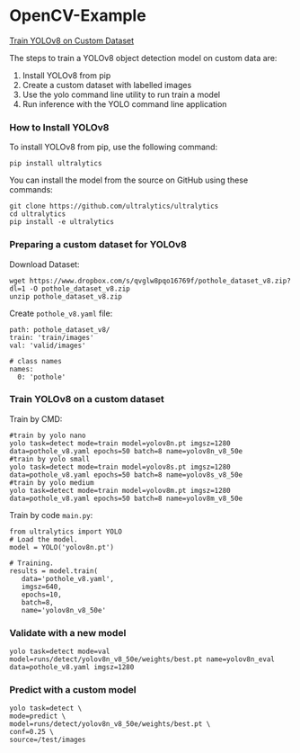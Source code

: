 # OpenCV-Example

[Train YOLOv8 on Custom Dataset ](https://learnopencv.com/train-yolov8-on-custom-dataset/)

The steps to train a YOLOv8 object detection model on custom data are:
1. Install YOLOv8 from pip
2. Create a custom dataset with labelled images
3. Use the yolo command line utility to run train a model
4. Run inference with the YOLO command line application

### How to Install YOLOv8

To install YOLOv8 from pip, use the following command:
```
pip install ultralytics
```

You can install the model from the source on GitHub using these commands:
```
git clone https://github.com/ultralytics/ultralytics
cd ultralytics
pip install -e ultralytics
```

### Preparing a custom dataset for YOLOv8

Download Dataset: 
```
wget https://www.dropbox.com/s/qvglw8pqo16769f/pothole_dataset_v8.zip?dl=1 -O pothole_dataset_v8.zip
unzip pothole_dataset_v8.zip
```
Create ```pothole_v8.yaml``` file:
```
path: pothole_dataset_v8/
train: 'train/images'
val: 'valid/images'
 
# class names
names: 
  0: 'pothole'
```

### Train YOLOv8 on a custom dataset
Train by CMD:
```
#train by yolo nano
yolo task=detect mode=train model=yolov8n.pt imgsz=1280 data=pothole_v8.yaml epochs=50 batch=8 name=yolov8n_v8_50e
#train by yolo small
yolo task=detect mode=train model=yolov8s.pt imgsz=1280 data=pothole_v8.yaml epochs=50 batch=8 name=yolov8s_v8_50e
#train by yolo medium
yolo task=detect mode=train model=yolov8m.pt imgsz=1280 data=pothole_v8.yaml epochs=50 batch=8 name=yolov8m_v8_50e
```
Train by code ```main.py```:
```
from ultralytics import YOLO
# Load the model.
model = YOLO('yolov8n.pt')
 
# Training.
results = model.train(
   data='pothole_v8.yaml',
   imgsz=640,
   epochs=10,
   batch=8,
   name='yolov8n_v8_50e'
```

### Validate with a new model
```
yolo task=detect mode=val model=runs/detect/yolov8n_v8_50e/weights/best.pt name=yolov8n_eval data=pothole_v8.yaml imgsz=1280
```

### Predict with a custom model
```
yolo task=detect \
mode=predict \
model=runs/detect/yolov8n_v8_50e/weights/best.pt \
conf=0.25 \
source=/test/images
```
